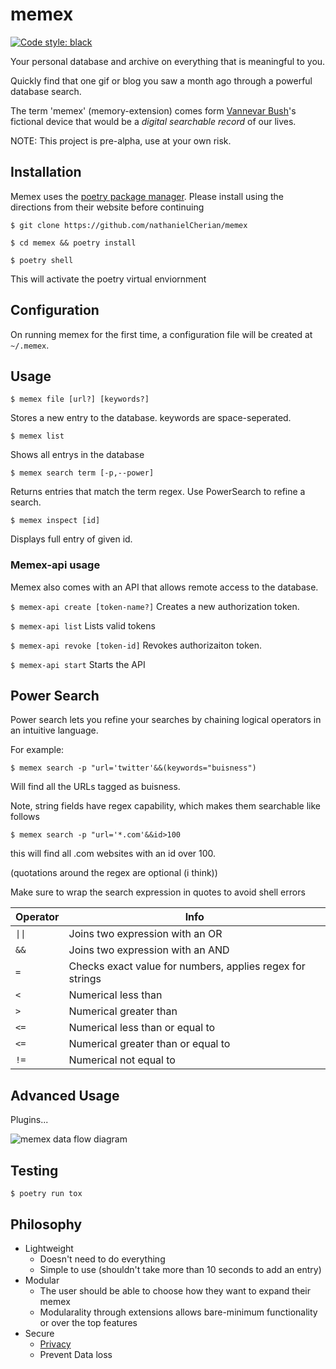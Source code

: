 # memex

<a href="https://github.com/psf/black"><img alt="Code style: black" src="https://img.shields.io/badge/code%20style-black-000000.svg"></a>

Your personal database and archive on everything that is meaningful to you.

Quickly find that one gif or blog you saw a month ago through a powerful database search.

The term 'memex' (memory-extension) comes form [Vannevar Bush](https://en.wikipedia.org/wiki/Memex)'s fictional device that would be a *digital searchable record* of our lives.



NOTE: This project is pre-alpha, use at your own risk.

## Installation
Memex uses the [poetry package manager](https://python-poetry.org/). Please install using the directions from their website before continuing

```$ git clone https://github.com/nathanielCherian/memex```

```$ cd memex && poetry install```

```$ poetry shell```

This will activate the poetry virtual enviornment

## Configuration
On running memex for the first time, a configuration file will be created at ```~/.memex```.

## Usage
```$ memex file [url?] [keywords?]```

Stores a new entry to the database. keywords are space-seperated.

```$ memex list```

Shows all entrys in the database

```$ memex search term [-p,--power]```

Returns entries that match the term regex. Use PowerSearch to refine a search.

```$ memex inspect [id]```

Displays full entry of given id.

### Memex-api usage
Memex also comes with an API that allows remote access to the database.

```$ memex-api create [token-name?]```
Creates a new authorization token.

```$ memex-api list```
Lists valid tokens

```$ memex-api revoke [token-id]```
Revokes authorizaiton token.

```$ memex-api start```
Starts the API


## Power Search
Power search lets you refine your searches by chaining logical operators in an intuitive language.

For example:

```$ memex search -p "url='twitter'&&(keywords="buisness")```

Will find all the URLs tagged as buisness. 

Note, string fields have regex capability, which makes them searchable like follows

```$ memex search -p "url='*.com'&&id>100```

this will find all .com websites with an id over 100. 

(quotations around the regex are optional (i think))

Make sure to wrap the search expression in quotes to avoid shell errors

| Operator | Info |
| ------------- | ------------- |
| ```\|\|```  | Joins two expression with an OR |
| ```&&``` | Joins two expression with an AND |
| ```=```| Checks exact value for numbers, applies regex for strings |
| ```<``` | Numerical less than |
| ```>``` | Numerical greater than |
| ```<=``` | Numerical less than or equal to |
| ```<=``` | Numerical greater than or equal to|
| ```!=``` | Numerical not equal to |


## Advanced Usage
Plugins...

![memex data flow diagram](/media/memex-flow.png)


## Testing

```$ poetry run tox ```

## Philosophy
- Lightweight
    - Doesn't need to do everything
    - Simple to use (shouldn't take more than 10 seconds to add an entry)
- Modular
    - The user should be able to choose how they want to expand their memex
    - Modularality through extensions allows bare-minimum functionality or over the top features
- Secure
    - [Privacy](https://userdatamanifesto.org/)
    - Prevent Data loss 
